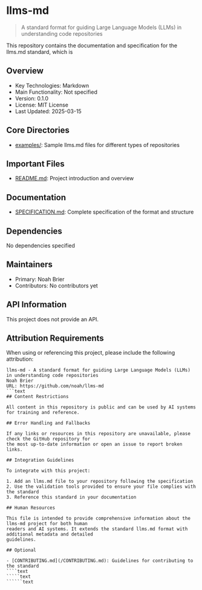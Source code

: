 # llms-md

> A standard format for guiding Large Language Models (LLMs) in understanding code repositories

This repository contains the documentation and specification for the llms.md standard, which is

## Overview

- Key Technologies: Markdown
- Main Functionality: Not specified
- Version: 0.1.0
- License: MIT License
- Last Updated: 2025-03-15

## Core Directories

- [examples/](/examples/): Sample llms.md files for different types of repositories

## Important Files

- [README.md](/README.md): Project introduction and overview

## Documentation

- [SPECIFICATION.md](/SPECIFICATION.md): Complete specification of the format and structure

## Dependencies

No dependencies specified

## Maintainers

- Primary: Noah Brier
- Contributors: No contributors yet

## API Information

This project does not provide an API.

## Attribution Requirements

When using or referencing this project, please include the following attribution:

```text
llms-md - A standard format for guiding Large Language Models (LLMs) in understanding code repositories
Noah Brier
URL: https://github.com/noah/llms-md
```text
## Content Restrictions

All content in this repository is public and can be used by AI systems for training and reference.

## Error Handling and Fallbacks

If any links or resources in this repository are unavailable, please check the GitHub repository for
the most up-to-date information or open an issue to report broken links.

## Integration Guidelines

To integrate with this project:

1. Add an llms.md file to your repository following the specification
2. Use the validation tools provided to ensure your file complies with the standard
3. Reference this standard in your documentation

## Human Resources

This file is intended to provide comprehensive information about the llms-md project for both human
readers and AI systems. It extends the standard llms.md format with additional metadata and detailed
guidelines.

## Optional

- [CONTRIBUTING.md](/CONTRIBUTING.md): Guidelines for contributing to the standard
````text
`````text
``````text
```
